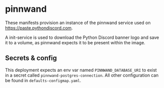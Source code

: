 # pinnwand
These manifests provision an instance of the pinnwand service used on https://paste.pythondiscord.com.

A init-service is used to download the Python Discord banner logo and save it to a volume, as pinnwand expects it to be present within the image.

## Secrets & config
This deployment expects an env var named `PINNWAND_DATABASE_URI` to exist in a secret called `pinnwand-postgres-connection`.
All other configuration can be found in `defaults-configmap.yaml`.
